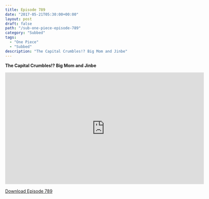 ```yaml
---
title: Episode 789
date: "2017-05-21T05:30:00+00:00"
layout: post
draft: false
path: "/sub-one-piece-episode-789"
category: "Subbed"
tags:
  - "One Piece"
  - "Subbed"
description: "The Capital Crumbles!? Big Mom and Jinbe"
---
```


**The Capital Crumbles!? Big Mom and Jinbe**

<iframe width="640" height="360" src="https://www.rapidvideo.com/e/G6FRPGXWO0" frameborder="0" marginwidth=0 marginheight=0 scrolling=no allowfullscreen></iframe>

<a href="http://ouo.io/qs/eCodkFEQ?s=https://rapidvid.to/d/https://www.rapidvideo.com/e/G6FRPGXWO0">Download Episode 789</a>
